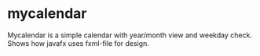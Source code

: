 # mycalendar
Mycalendar is a simple calendar with year/month view and weekday check. Shows how javafx uses fxml-file for design.
